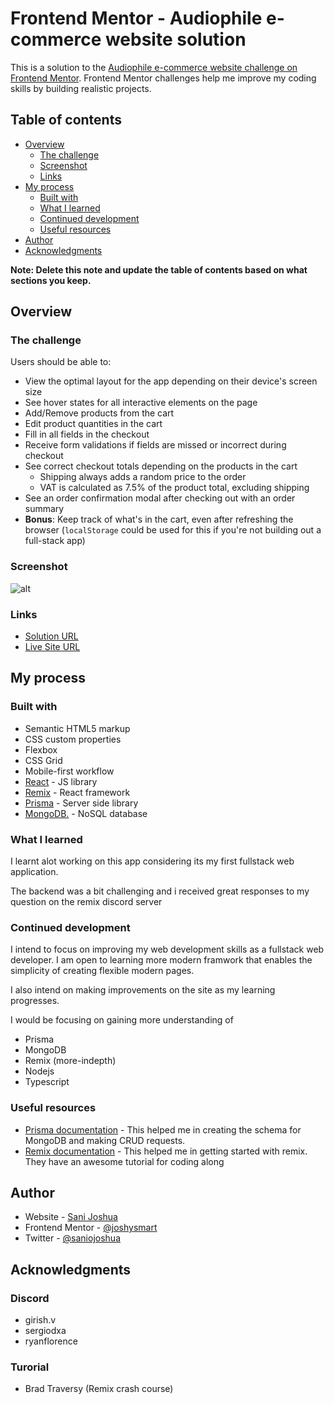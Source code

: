 # Frontend Mentor - Audiophile e-commerce website solution

This is a solution to the [Audiophile e-commerce website challenge on Frontend Mentor](https://www.frontendmentor.io/challenges/audiophile-ecommerce-website-C8cuSd_wx). Frontend Mentor challenges help me improve my coding skills by building realistic projects.

## Table of contents

- [Overview](#overview)
  - [The challenge](#the-challenge)
  - [Screenshot](#screenshot)
  - [Links](#links)
- [My process](#my-process)
  - [Built with](#built-with)
  - [What I learned](#what-i-learned)
  - [Continued development](#continued-development)
  - [Useful resources](#useful-resources)
- [Author](#author)
- [Acknowledgments](#acknowledgments)

**Note: Delete this note and update the table of contents based on what sections you keep.**

## Overview

### The challenge

Users should be able to:

- View the optimal layout for the app depending on their device's screen size
- See hover states for all interactive elements on the page
- Add/Remove products from the cart
- Edit product quantities in the cart
- Fill in all fields in the checkout
- Receive form validations if fields are missed or incorrect during checkout
- See correct checkout totals depending on the products in the cart
  - Shipping always adds a random price to the order
  - VAT is calculated as 7.5% of the product total, excluding shipping
- See an order confirmation modal after checking out with an order summary
- **Bonus**: Keep track of what's in the cart, even after refreshing the browser (`localStorage` could be used for this if you're not building out a full-stack app)

### Screenshot

![alt](/../main/public/assets/screenshot/Screenshot-Desktop.jpg)

### Links

- [Solution URL](https://www.frontendmentor.io/solutions/fullstack-audiophile-ecommerce-website-built-using-remix-DTB995L48)
- [Live Site URL](https://audiophile-ecommerce-website-self.vercel.app/)

## My process

### Built with

- Semantic HTML5 markup
- CSS custom properties
- Flexbox
- CSS Grid
- Mobile-first workflow
- [React](https://reactjs.org/) - JS library
- [Remix](https://remix.run/) - React framework
- [Prisma](https://www.prisma.io/) - Server side library
- [MongoDB.](https://www.mongodb.com/) - NoSQL database

### What I learned

I learnt alot working on this app considering its my first fullstack web application.

The backend was a bit challenging and i received great responses to my question on the remix discord server

### Continued development

I intend to focus on improving my web development skills as a fullstack web developer. I am open to learning more modern framwork that enables the simplicity of creating flexible modern pages.

I also intend on making improvements on the site as my learning progresses.

I would be focusing on gaining more understanding of

- Prisma
- MongoDB
- Remix (more-indepth)
- Nodejs
- Typescript

### Useful resources

- [Prisma documentation](https://www.prisma.io/docs/concepts/components/prisma-schema) - This helped me in creating the schema for MongoDB and making CRUD requests.
- [Remix documentation](https://remix.run/docs/en/v1) - This helped me in getting started with remix. They have an awesome tutorial for coding along

## Author

- Website - [Sani Joshua](https://joshysmart.vercel.app/)
- Frontend Mentor - [@joshysmart](https://www.frontendmentor.io/profile/joshysmart)
- Twitter - [@saniojoshua](https://www.twitter.com/saniojoshua)

## Acknowledgments

### Discord

- girish.v
- sergiodxa
- ryanflorence

### Turorial

- Brad Traversy (Remix crash course)
